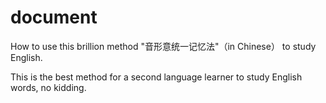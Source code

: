 # document
How to use this brillion method "音形意统一记忆法"（in Chinese） to study English.

This is the best method for a second language learner to study English words, no kidding.
